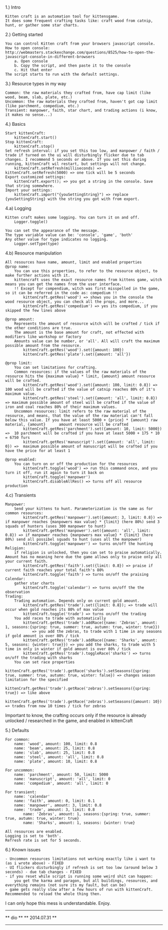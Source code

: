 1.) Intro

	Kitten craft is an automation tool for kittensgame. 
	It does some frequent crafting tasks like: craft wood from catnip, hunt, or gather some star charts.

2.) Getting started

	You can control Kitten craft from your browsers javascript console.
	How to open console: http://webmasters.stackexchange.com/questions/8525/how-to-open-the-javascript-console-in-different-browsers
		a. Open console
		b. Copy the script, and then paste it to the console
		c. Hit that enter
	The script starts to run with the default settings.

3.) Resource types in my way

	Common: the raw materials they crafted from, have cap limit (like wood, beam, slab, plate, etc.)
	Uncommon: the raw materials they crafted from, haven't got cap limit (like parchment, compedium, etc.)
	Transient: manpower, faith, star chart, and trading actions (i know, it makes no sense...) 

4.) Basics

	Start kittenCraft: 
		kittenCraft.start()
	Stop kittenCraft:
		kittenCraft.stop()
	Set refresh interval: if you set this too low, and manpower / faith / trade if turned on the ui will disturbingly flicker due to tab changes. I recommend 5 seconds or above. If you set this during running, kittenCraft wil restart, but settings will not change.
		kittenCraft.setRefresh(milliseconds) => kittenCraft.setRefresh(5000) => one tick will be 5 seconds
	Export customized settings:
		kittenCraft.export(); => you got a string in the console. Save that string somewhere.
	Import your settings:
		kittenCraft.import("{youSettingString}") => replace {youSettingString} with the string you got with from export.
		
4.a) Logging

	Kitten craft makes some logging. You can turn it on and off.
		Logger.toggle()
	
	You can set the appearance of the message. 
	The type variable value can be: 'console', 'game', 'both'
	Any other value for type indicates no logging.
		Logger.setType(type)

4.b) Resource manipulation

	All resources have name, amount, limit and enabled properties
	@prop name: 
		You can use this properties, to refer to the resource object, to make further actions with it.
		kittencraft uses the exact resource names from kittens game, witch means you can get the names from the user interface. 
		!! Except for compendium, witch was first misspelled in the game, so it can be referred in the code as: compedium !!
			kittenCraft.getRes('wood') => shows you in the console the wood resource object, you can check all the props, and more...
			kittenCraft.getRes('compedium') => yes its compedium, if you skipped the few lines above
			
	@prop amount:
		Represents the amount of resource witch will be crafted / tick if the other conditions are true.
		The amount is the base amount for craft, not effected with modifiers like workshop or factory
		Amounts value can be number, or 'all'. All will craft the maximum possible amount from the resource.
			kittenCraft.getRes('wood').set({amount: 100})
			kittenCraft.getRes('plate').set({amount: 'all'})
			
	@prop limit:
		You can set limitations for crafting.
		Common resources: if the values of the raw materials of the resource hits the {maximum value} * limit, {amount} amount resource will be crafted.
			kittenCraft.getRes('wood').set({amount: 100, limit: 0.8}) => 100 wood will be crafted if the value of catnip reaches 80% of it's maximum value.
			kittenCraft.getRes('steel').set({amount: 'all', limit: 0.8}) => maximum possible amount of steel will be crafted if the value of iron and coal reaches 80% of their maximum values.
		Uncommon resources: limit refers to the raw material of the resource, and means, that the value of the raw material can't fall below this value. If you have at least 5000 + {price} * {amount} raw material, {amount} 		amount resource will be crafted
			kittenCraft.getRes('parchment').set({amount: 10, limit: 5000}) =>  10 parchment will be crafted if you have at least 5000 + 175 * 10 = 6750 furs 
			kittenCraft.getRes('manuscript').set({amount: 'all', limit: 0}) =>  maximum possible amount of manuscript will be crafted if you have the price for at least 1
			
	@prop enabled: 
		You can turn on or off the production for the resources
			kittenCraft.toggle('wood') => run this command once, and you turn it off, run it again to turn it back on
			kittenCraft.toggle('manpower')
			kittenCraft.disableAllRes() => turns off all resource production
	
4.c) Transients

	Manpower:
		Send your kittens to hunt. Parameterization is the same as for common resources:
			kittenCraft.getRes('manpower').set({amount: 3, limit: 0.8}) => if manpower reaches {manpowers max value} * {limit} (here 80%) send 3 squads of hunters (uses 300 manpower to hunt)
			kittenCraft.getRes('manpower').set({amount: 'all', limit: 0.8}) => if manpower reaches {manpowers max value} * {limit} (here 80%) send all possibel squads to hunt (uses all the manpower)
			kittenCraft.toggle('manpower') => turns on/off the hunting
	Religion:
		if religion is unlocked, then you can set to praise automatically. Amount has no meaning here due the game allows only to praise only all your current faith.
			kittenCraft.getRes('faith').set({limit: 0.8}) => praise if current faith reaches your total faith's 80%
			kittenCraft.toggle('faith') => turns on/off the praising
	Calendar:
		gather star charts
			kittenCraft.toggle('calendar') => turns on/off the the observation
	Trading:
		Trading automation. Depends only on current gold amount.
			kittenCraft.getRes('trade').set({limit: 0.8}); => trade will occur when gold reaches its 80% of max value
			kittenCraft.toggle('trade') => turns on/off the trading
		You add races to trade with automatically
			kittenCraft.getRes('trade').addRace({name: 'Zebras', amount: 1, seasons:{spring: true, summer: true, autumn: true, winter: true}})
				=> you add the zebras, to trade with 1 time in any seasons if gold amount is over 80% / tick
			kittenCraft.getRes('trade').addRace({name: 'Sharks', amount: 5, seasons: {winter: true}}) => you add the sharks, to trade with 5 time in only in winter if gold amount is over 80% / tick
			kittenCraft.getRes('trade').toggleRace('sharks') => turns on/off the trading with sharks
		You can set race properties
			kittenCraft.getRes('trade').getRace('sharks').setSeasons({spring: true, summer: true, autumn: true, winter: false}) => changes season limitation for the specified
			kittenCraft.getRes('trade').getRace('zebras').setSeasons({spring: true}) => like above
			kittenCraft.getRes('trade').getRace('zebras').setSeasons({amount: 10}) => trades from now 10 times / tick for zebras
			

Important to know, the crafting occurs only if the resource is already unlocked / researched in the game, and enabled in kittenCraft

5.) Defaults

	For common:
		name: 'wood', amount: 100, limit: 0.8
		name: 'beam', amount: 25, limit: 0.8
		name: 'slab', amount: 25, limit: 0.8
		name: 'steel', amount: 'all', limit: 0.8
		name: 'plate', amount: 10, limit: 0.8

	For uncommon:		  
		name: 'parchment', amount: 50, limit: 5000
		name: 'manuscript', amount: 'all', limit: 0
		name: 'compedium', amount: 'all', limit: 0

	For transient:
		name: 'calendar'
		name: 'faith', amount: 0, limit: 0.1
		name: 'manpower', amount: 3, limit: 0.8
		name: 'trade', amount: 3, limit: 0.8
			name: 'Zebras', amount: 1, seasons:{spring: true, summer: true, autumn: true, winter: true}
			name: 'Sharks', amount: 1, seasons: {winter: true}
	
	All resources are enabled.
	Logging is set to 'both'.
	Refresh rate is set for 5 seconds. 

6.) Known issues

	- Uncommon resources limitations not working exactly like i want to (as i wrote above) - FIXED
	- UI flickers disturbingly if refresh is set too low (around below 3 seconds) - due tab changes - FIXED
	- if you reset while script is running some weird shit can happen: 
		you get the karma and paragon, but all buildings, resources, and everything remains (not sure its my fault, but can be)
	- game gets really slow after a few hours of run with kittenCraft. Recommended to reload the whole thing then.
	
I can only hope this mess is understandable.
Enjoy.

****************
**    dio     **
** 2014.07.31 **
****************